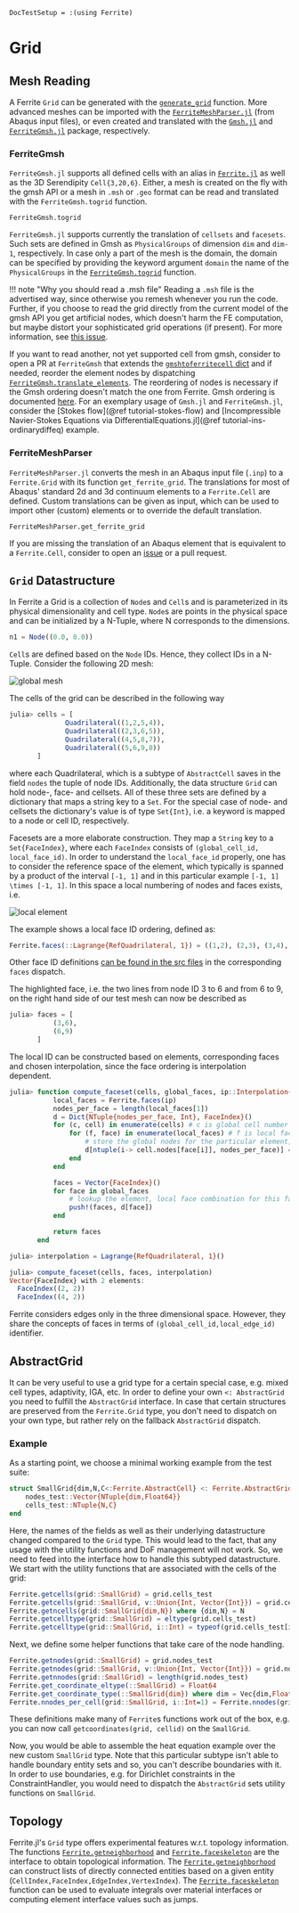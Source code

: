 ```@meta
DocTestSetup = :(using Ferrite)
```

# Grid

## Mesh Reading

A Ferrite `Grid` can be generated with the [`generate_grid`](@ref) function.
More advanced meshes can be imported with the
[`FerriteMeshParser.jl`](https://github.com/Ferrite-FEM/FerriteMeshParser.jl) (from Abaqus input files),
or even created and translated with the [`Gmsh.jl`](https://github.com/JuliaFEM/Gmsh.jl) and [`FerriteGmsh.jl`](https://github.com/Ferrite-FEM/FerriteGmsh.jl) package, respectively.

### FerriteGmsh

`FerriteGmsh.jl` supports all defined cells with an alias in [`Ferrite.jl`](https://github.com/Ferrite-FEM/Ferrite.jl/blob/master/src/Grid/grid.jl#L39-L54) as well as the 3D Serendipity `Cell{3,20,6}`.
Either, a mesh is created on the fly with the gmsh API or a mesh in `.msh` or `.geo` format can be read and translated with the `FerriteGmsh.togrid` function.
```@docs
FerriteGmsh.togrid
```
`FerriteGmsh.jl` supports currently the translation of `cellsets` and `facesets`.
Such sets are defined in Gmsh as `PhysicalGroups` of dimension `dim` and `dim-1`, respectively.
In case only a part of the mesh is the domain, the domain can be specified by providing the keyword argument `domain` the name of the `PhysicalGroups` in the [`FerriteGmsh.togrid`](@ref) function.

!!! note "Why you should read a .msh file"
    Reading a `.msh` file is the advertised way, since otherwise you remesh whenever you run the code.
    Further, if you choose to read the grid directly from the current model of the gmsh API you get artificial nodes,
    which doesn't harm the FE computation, but maybe distort your sophisticated grid operations (if present).
    For more information, see [this issue](https://github.com/Ferrite-FEM/FerriteGmsh.jl/issues/20).

If you want to read another, not yet supported cell from gmsh, consider to open a PR at `FerriteGmsh` that extends the [`gmshtoferritecell` dict](https://github.com/Ferrite-FEM/FerriteGmsh.jl/blob/c9de4f64b3ad3c73fcb36758855a6e517c6d0d95/src/FerriteGmsh.jl#L6-L15)
and if needed, reorder the element nodes by dispatching [`FerriteGmsh.translate_elements`](https://github.com/Ferrite-FEM/FerriteGmsh.jl/blob/c9de4f64b3ad3c73fcb36758855a6e517c6d0d95/src/FerriteGmsh.jl#L17-L63).
The reordering of nodes is necessary if the Gmsh ordering doesn't match the one from Ferrite. Gmsh ordering is documented [here](https://gmsh.info/doc/texinfo/gmsh.html#Node-ordering).
For an exemplary usage of `Gmsh.jl` and `FerriteGmsh.jl`, consider the [Stokes flow](@ref tutorial-stokes-flow) and [Incompressible Navier-Stokes Equations via DifferentialEquations.jl](@ref tutorial-ins-ordinarydiffeq) example.

### FerriteMeshParser

`FerriteMeshParser.jl` converts the mesh in an Abaqus input file (`.inp`) to a `Ferrite.Grid` with its function `get_ferrite_grid`.
The translations for most of Abaqus' standard 2d and 3d continuum elements to a `Ferrite.Cell` are defined.
Custom translations can be given as input, which can be used to import other (custom) elements or to override the default translation.
```@docs
FerriteMeshParser.get_ferrite_grid
```

If you are missing the translation of an Abaqus element that is equivalent to a `Ferrite.Cell`,
consider to open an [issue](https://github.com/Ferrite-FEM/FerriteMeshParser.jl/issues/new) or a pull request.

## `Grid` Datastructure

In Ferrite a Grid is a collection of `Node`s and `Cell`s and is parameterized in its physical dimensionality and cell type.
`Node`s are points in the physical space and can be initialized by a N-Tuple, where N corresponds to the dimensions.

```julia
n1 = Node((0.0, 0.0))
```

`Cell`s are defined based on the `Node` IDs. Hence, they collect IDs in a N-Tuple.
Consider the following 2D mesh:

![global mesh](./assets/global_mesh.svg)

The cells of the grid can be described in the following way

```julia
julia> cells = [
              Quadrilateral((1,2,5,4)),
              Quadrilateral((2,3,6,5)),
              Quadrilateral((4,5,8,7)),
              Quadrilateral((5,6,9,8))
       ]
```

where each Quadrilateral, which is a subtype of `AbstractCell` saves in the field `nodes` the tuple of node IDs.
Additionally, the data structure `Grid` can hold node-, face- and cellsets.
All of these three sets are defined by a dictionary that maps a string key to a `Set`.
For the special case of node- and cellsets the dictionary's value is of type `Set{Int}`, i.e. a keyword is mapped to a node or cell ID, respectively.

Facesets are a more elaborate construction. They map a `String` key to a `Set{FaceIndex}`, where each `FaceIndex` consists of `(global_cell_id, local_face_id)`.
In order to understand the `local_face_id` properly, one has to consider the reference space of the element, which typically is spanned by a product of the interval ``[-1, 1]`` and in this particular example ``[-1, 1] \times [-1, 1]``.
In this space a local numbering of nodes and faces exists, i.e.


![local element](./assets/local_element.svg)


The example shows a local face ID ordering, defined as:

```julia
Ferrite.faces(::Lagrange{RefQuadrilateral, 1}) = ((1,2), (2,3), (3,4), (4,1))
```

Other face ID definitions [can be found in the src files](https://github.com/Ferrite-FEM/Ferrite.jl/blob/8224282ab4d67cb523ef342e4a6ceb1716764ada/src/interpolations.jl#L154) in the corresponding `faces` dispatch.


The highlighted face, i.e. the two lines from node ID 3 to 6 and from 6 to 9, on the right hand side of our test mesh can now be described as

```julia
julia> faces = [
           (3,6),
           (6,9)
       ]
```

The local ID can be constructed based on elements, corresponding faces and chosen interpolation, since the face ordering is interpolation dependent.
```julia
julia> function compute_faceset(cells, global_faces, ip::Interpolation{dim}) where {dim}
           local_faces = Ferrite.faces(ip)
           nodes_per_face = length(local_faces[1])
           d = Dict{NTuple{nodes_per_face, Int}, FaceIndex}()
           for (c, cell) in enumerate(cells) # c is global cell number
               for (f, face) in enumerate(local_faces) # f is local face number
                   # store the global nodes for the particular element, local face combination
                   d[ntuple(i-> cell.nodes[face[i]], nodes_per_face)] = FaceIndex(c, f)
               end
           end

           faces = Vector{FaceIndex}()
           for face in global_faces
               # lookup the element, local face combination for this face
               push!(faces, d[face])
           end

           return faces
       end

julia> interpolation = Lagrange{RefQuadrilateral, 1}()

julia> compute_faceset(cells, faces, interpolation)
Vector{FaceIndex} with 2 elements:
  FaceIndex((2, 2))
  FaceIndex((4, 2))
```

Ferrite considers edges only in the three dimensional space. However, they share the concepts of faces in terms of `(global_cell_id,local_edge_id)` identifier.

## AbstractGrid

It can be very useful to use a grid type for a certain special case, e.g. mixed cell types, adaptivity, IGA, etc.
In order to define your own `<: AbstractGrid` you need to fulfill the `AbstractGrid` interface.
In case that certain structures are preserved from the `Ferrite.Grid` type, you don't need to dispatch on your own type, but rather rely on the fallback `AbstractGrid` dispatch.

### Example

As a starting point, we choose a minimal working example from the test suite:

```julia
struct SmallGrid{dim,N,C<:Ferrite.AbstractCell} <: Ferrite.AbstractGrid{dim}
    nodes_test::Vector{NTuple{dim,Float64}}
    cells_test::NTuple{N,C}
end
```

Here, the names of the fields as well as their underlying datastructure changed compared to the `Grid` type. This would lead to the fact, that any usage
with the utility functions and DoF management will not work. So, we need to feed into the interface how to handle this subtyped datastructure.
We start with the utility functions that are associated with the cells of the grid:

```julia
Ferrite.getcells(grid::SmallGrid) = grid.cells_test
Ferrite.getcells(grid::SmallGrid, v::Union{Int, Vector{Int}}) = grid.cells_test[v]
Ferrite.getncells(grid::SmallGrid{dim,N}) where {dim,N} = N
Ferrite.getcelltype(grid::SmallGrid) = eltype(grid.cells_test)
Ferrite.getcelltype(grid::SmallGrid, i::Int) = typeof(grid.cells_test[i])
```

Next, we define some helper functions that take care of the node handling.

```julia
Ferrite.getnodes(grid::SmallGrid) = grid.nodes_test
Ferrite.getnodes(grid::SmallGrid, v::Union{Int, Vector{Int}}) = grid.nodes_test[v]
Ferrite.getnnodes(grid::SmallGrid) = length(grid.nodes_test)
Ferrite.get_coordinate_eltype(::SmallGrid) = Float64
Ferrite.get_coordinate_type(::SmallGrid{dim}) where dim = Vec{dim,Float64}
Ferrite.nnodes_per_cell(grid::SmallGrid, i::Int=1) = Ferrite.nnodes(grid.cells_test[i])
```

These definitions make many of `Ferrite`s functions work out of the box, e.g. you can now call
`getcoordinates(grid, cellid)` on the `SmallGrid`.

Now, you would be able to assemble the heat equation example over the new custom `SmallGrid` type.
Note that this particular subtype isn't able to handle boundary entity sets and so, you can't describe boundaries with it.
In order to use boundaries, e.g. for Dirichlet constraints in the ConstraintHandler, you would need to dispatch the `AbstractGrid` sets utility functions on `SmallGrid`.

## Topology

Ferrite.jl's `Grid` type offers experimental features w.r.t. topology information. The functions [`Ferrite.getneighborhood`](@ref) and [`Ferrite.faceskeleton`](@ref)
are the interface to obtain topological information. The [`Ferrite.getneighborhood`](@ref) can construct lists of directly connected entities based on a given entity (`CellIndex,FaceIndex,EdgeIndex,VertexIndex`).
The [`Ferrite.faceskeleton`](@ref) function can be used to evaluate integrals over material interfaces or computing element interface values such as jumps.
